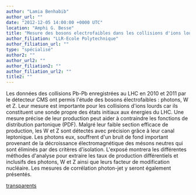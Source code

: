 ```yaml
---
author: "Lamia Benhabib"
author_url: ""
date: "2012-12-05 14:00:00 +0000 UTC"
location: "Amphi G. Besse"
title: "Mesure des bosons electrofaibles dans les collisions d'ions lourds au LHC avec le détecteur CMS"
author_filiation: "LLR-Ecole Polytechnique"
author_filiation_url: ""
type: "spécialisé"
author2: ""
author_url2: ""
author_filiation2: ""
author_filiation_url2: ""
title2: ""
---
```

Les données des collisions Pb-Pb enregistrées au LHC en 2010 et 2011 par le détecteur CMS ont permis l'étude des bosons électrofaibles : photons, W et Z. Leur mesure est importante pour les collisions d'ions lourds car ils constituent une sonde propre des états initiaux aux énergies du LHC. Une mesure précise de leur production peut aider à contraindre les fonctions de distribution partonique (PDF). Malgré leur faible section efficace de production, les W et Z sont détectés avec précision grâce à leur canal leptonique. Les photons eux, souffrent d'un bruit de fond important provenant de la décroissance électromagnétique des mésons neutres qui sont éliminés par des critères d'isolation. L'exposé montrera les différentes méthodes d'analyse pour extraire les taux de production différentiels et inclusifs des photons, W et Z ainsi que leurs facteur de modification nucléaire. Les mesures de corrélation photon-jet y seront également présentés.

[transparents](images/Communication/seminaires/LamiaBenhabib.pdf)
